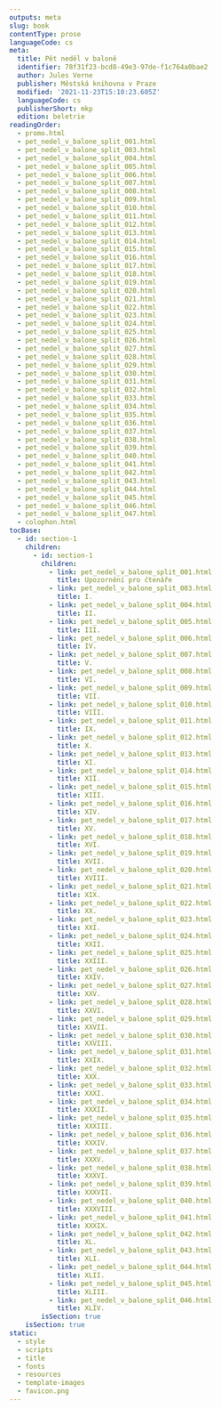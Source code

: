 ```yaml
---
outputs: meta
slug: book
contentType: prose
languageCode: cs
meta:
  title: Pět neděl v baloně
  identifier: 78f31f23-bcd8-49e3-97de-f1c764a0bae2
  author: Jules Verne
  publisher: Městská knihovna v Praze
  modified: '2021-11-23T15:10:23.605Z'
  languageCode: cs
  publisherShort: mkp
  edition: beletrie
readingOrder:
  - promo.html
  - pet_nedel_v_balone_split_001.html
  - pet_nedel_v_balone_split_003.html
  - pet_nedel_v_balone_split_004.html
  - pet_nedel_v_balone_split_005.html
  - pet_nedel_v_balone_split_006.html
  - pet_nedel_v_balone_split_007.html
  - pet_nedel_v_balone_split_008.html
  - pet_nedel_v_balone_split_009.html
  - pet_nedel_v_balone_split_010.html
  - pet_nedel_v_balone_split_011.html
  - pet_nedel_v_balone_split_012.html
  - pet_nedel_v_balone_split_013.html
  - pet_nedel_v_balone_split_014.html
  - pet_nedel_v_balone_split_015.html
  - pet_nedel_v_balone_split_016.html
  - pet_nedel_v_balone_split_017.html
  - pet_nedel_v_balone_split_018.html
  - pet_nedel_v_balone_split_019.html
  - pet_nedel_v_balone_split_020.html
  - pet_nedel_v_balone_split_021.html
  - pet_nedel_v_balone_split_022.html
  - pet_nedel_v_balone_split_023.html
  - pet_nedel_v_balone_split_024.html
  - pet_nedel_v_balone_split_025.html
  - pet_nedel_v_balone_split_026.html
  - pet_nedel_v_balone_split_027.html
  - pet_nedel_v_balone_split_028.html
  - pet_nedel_v_balone_split_029.html
  - pet_nedel_v_balone_split_030.html
  - pet_nedel_v_balone_split_031.html
  - pet_nedel_v_balone_split_032.html
  - pet_nedel_v_balone_split_033.html
  - pet_nedel_v_balone_split_034.html
  - pet_nedel_v_balone_split_035.html
  - pet_nedel_v_balone_split_036.html
  - pet_nedel_v_balone_split_037.html
  - pet_nedel_v_balone_split_038.html
  - pet_nedel_v_balone_split_039.html
  - pet_nedel_v_balone_split_040.html
  - pet_nedel_v_balone_split_041.html
  - pet_nedel_v_balone_split_042.html
  - pet_nedel_v_balone_split_043.html
  - pet_nedel_v_balone_split_044.html
  - pet_nedel_v_balone_split_045.html
  - pet_nedel_v_balone_split_046.html
  - pet_nedel_v_balone_split_047.html
  - colophon.html
tocBase:
  - id: section-1
    children:
      - id: section-1
        children:
          - link: pet_nedel_v_balone_split_001.html
            title: Upozornění pro čtenáře
          - link: pet_nedel_v_balone_split_003.html
            title: I.
          - link: pet_nedel_v_balone_split_004.html
            title: II.
          - link: pet_nedel_v_balone_split_005.html
            title: III.
          - link: pet_nedel_v_balone_split_006.html
            title: IV.
          - link: pet_nedel_v_balone_split_007.html
            title: V.
          - link: pet_nedel_v_balone_split_008.html
            title: VI.
          - link: pet_nedel_v_balone_split_009.html
            title: VII.
          - link: pet_nedel_v_balone_split_010.html
            title: VIII.
          - link: pet_nedel_v_balone_split_011.html
            title: IX.
          - link: pet_nedel_v_balone_split_012.html
            title: X.
          - link: pet_nedel_v_balone_split_013.html
            title: XI.
          - link: pet_nedel_v_balone_split_014.html
            title: XII.
          - link: pet_nedel_v_balone_split_015.html
            title: XIII.
          - link: pet_nedel_v_balone_split_016.html
            title: XIV.
          - link: pet_nedel_v_balone_split_017.html
            title: XV.
          - link: pet_nedel_v_balone_split_018.html
            title: XVI.
          - link: pet_nedel_v_balone_split_019.html
            title: XVII.
          - link: pet_nedel_v_balone_split_020.html
            title: XVIII.
          - link: pet_nedel_v_balone_split_021.html
            title: XIX.
          - link: pet_nedel_v_balone_split_022.html
            title: XX.
          - link: pet_nedel_v_balone_split_023.html
            title: XXI.
          - link: pet_nedel_v_balone_split_024.html
            title: XXII.
          - link: pet_nedel_v_balone_split_025.html
            title: XXIII.
          - link: pet_nedel_v_balone_split_026.html
            title: XXIV.
          - link: pet_nedel_v_balone_split_027.html
            title: XXV.
          - link: pet_nedel_v_balone_split_028.html
            title: XXVI.
          - link: pet_nedel_v_balone_split_029.html
            title: XXVII.
          - link: pet_nedel_v_balone_split_030.html
            title: XXVIII.
          - link: pet_nedel_v_balone_split_031.html
            title: XXIX.
          - link: pet_nedel_v_balone_split_032.html
            title: XXX.
          - link: pet_nedel_v_balone_split_033.html
            title: XXXI.
          - link: pet_nedel_v_balone_split_034.html
            title: XXXII.
          - link: pet_nedel_v_balone_split_035.html
            title: XXXIII.
          - link: pet_nedel_v_balone_split_036.html
            title: XXXIV.
          - link: pet_nedel_v_balone_split_037.html
            title: XXXV.
          - link: pet_nedel_v_balone_split_038.html
            title: XXXVI.
          - link: pet_nedel_v_balone_split_039.html
            title: XXXVII.
          - link: pet_nedel_v_balone_split_040.html
            title: XXXVIII.
          - link: pet_nedel_v_balone_split_041.html
            title: XXXIX.
          - link: pet_nedel_v_balone_split_042.html
            title: XL.
          - link: pet_nedel_v_balone_split_043.html
            title: XLI.
          - link: pet_nedel_v_balone_split_044.html
            title: XLII.
          - link: pet_nedel_v_balone_split_045.html
            title: XLIII.
          - link: pet_nedel_v_balone_split_046.html
            title: XLIV.
        isSection: true
    isSection: true
static:
  - style
  - scripts
  - title
  - fonts
  - resources
  - template-images
  - favicon.png
---
```

